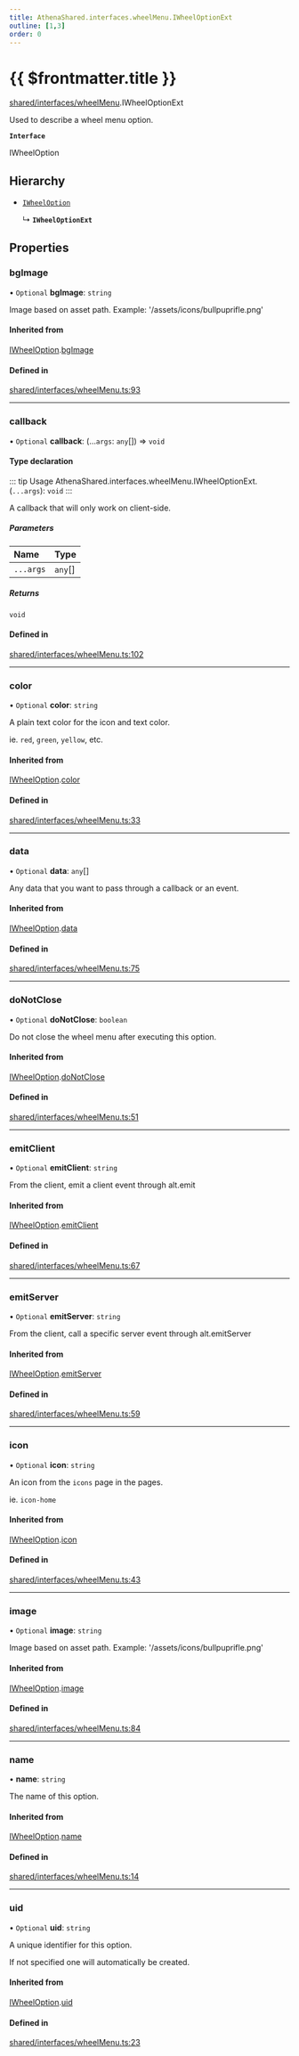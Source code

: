 ```yaml
---
title: AthenaShared.interfaces.wheelMenu.IWheelOptionExt
outline: [1,3]
order: 0
---
```


# {{ $frontmatter.title }}


[shared/interfaces/wheelMenu](../modules/shared_interfaces_wheelMenu.md).IWheelOptionExt

Used to describe a wheel menu option.

**`Interface`**

IWheelOption

## Hierarchy

- [`IWheelOption`](shared_interfaces_wheelMenu_IWheelOption.md)

  ↳ **`IWheelOptionExt`**

## Properties

### bgImage

• `Optional` **bgImage**: `string`

Image based on asset path.
Example: '/assets/icons/bullpuprifle.png'

#### Inherited from

[IWheelOption](shared_interfaces_wheelMenu_IWheelOption.md).[bgImage](shared_interfaces_wheelMenu_IWheelOption.md#bgImage)

#### Defined in

[shared/interfaces/wheelMenu.ts:93](https://github.com/Stuyk/altv-athena/blob/068488b/src/core/shared/interfaces/wheelMenu.ts#L93)

___

### callback

• `Optional` **callback**: (...`args`: `any`[]) => `void`

#### Type declaration

::: tip Usage
AthenaShared.interfaces.wheelMenu.IWheelOptionExt.(`...args`): `void`
:::

A callback that will only work on client-side.

##### Parameters

| Name | Type |
| :------ | :------ |
| `...args` | `any`[] |

##### Returns

`void`

#### Defined in

[shared/interfaces/wheelMenu.ts:102](https://github.com/Stuyk/altv-athena/blob/068488b/src/core/shared/interfaces/wheelMenu.ts#L102)

___

### color

• `Optional` **color**: `string`

A plain text color for the icon and text color.

ie. `red`, `green`, `yellow`, etc.

#### Inherited from

[IWheelOption](shared_interfaces_wheelMenu_IWheelOption.md).[color](shared_interfaces_wheelMenu_IWheelOption.md#color)

#### Defined in

[shared/interfaces/wheelMenu.ts:33](https://github.com/Stuyk/altv-athena/blob/068488b/src/core/shared/interfaces/wheelMenu.ts#L33)

___

### data

• `Optional` **data**: `any`[]

Any data that you want to pass through a callback or an event.

#### Inherited from

[IWheelOption](shared_interfaces_wheelMenu_IWheelOption.md).[data](shared_interfaces_wheelMenu_IWheelOption.md#data)

#### Defined in

[shared/interfaces/wheelMenu.ts:75](https://github.com/Stuyk/altv-athena/blob/068488b/src/core/shared/interfaces/wheelMenu.ts#L75)

___

### doNotClose

• `Optional` **doNotClose**: `boolean`

Do not close the wheel menu after executing this option.

#### Inherited from

[IWheelOption](shared_interfaces_wheelMenu_IWheelOption.md).[doNotClose](shared_interfaces_wheelMenu_IWheelOption.md#doNotClose)

#### Defined in

[shared/interfaces/wheelMenu.ts:51](https://github.com/Stuyk/altv-athena/blob/068488b/src/core/shared/interfaces/wheelMenu.ts#L51)

___

### emitClient

• `Optional` **emitClient**: `string`

From the client, emit a client event through alt.emit

#### Inherited from

[IWheelOption](shared_interfaces_wheelMenu_IWheelOption.md).[emitClient](shared_interfaces_wheelMenu_IWheelOption.md#emitClient)

#### Defined in

[shared/interfaces/wheelMenu.ts:67](https://github.com/Stuyk/altv-athena/blob/068488b/src/core/shared/interfaces/wheelMenu.ts#L67)

___

### emitServer

• `Optional` **emitServer**: `string`

From the client, call a specific server event through alt.emitServer

#### Inherited from

[IWheelOption](shared_interfaces_wheelMenu_IWheelOption.md).[emitServer](shared_interfaces_wheelMenu_IWheelOption.md#emitServer)

#### Defined in

[shared/interfaces/wheelMenu.ts:59](https://github.com/Stuyk/altv-athena/blob/068488b/src/core/shared/interfaces/wheelMenu.ts#L59)

___

### icon

• `Optional` **icon**: `string`

An icon from the `icons` page in the pages.

ie. `icon-home`

#### Inherited from

[IWheelOption](shared_interfaces_wheelMenu_IWheelOption.md).[icon](shared_interfaces_wheelMenu_IWheelOption.md#icon)

#### Defined in

[shared/interfaces/wheelMenu.ts:43](https://github.com/Stuyk/altv-athena/blob/068488b/src/core/shared/interfaces/wheelMenu.ts#L43)

___

### image

• `Optional` **image**: `string`

Image based on asset path.
Example: '/assets/icons/bullpuprifle.png'

#### Inherited from

[IWheelOption](shared_interfaces_wheelMenu_IWheelOption.md).[image](shared_interfaces_wheelMenu_IWheelOption.md#image)

#### Defined in

[shared/interfaces/wheelMenu.ts:84](https://github.com/Stuyk/altv-athena/blob/068488b/src/core/shared/interfaces/wheelMenu.ts#L84)

___

### name

• **name**: `string`

The name of this option.

#### Inherited from

[IWheelOption](shared_interfaces_wheelMenu_IWheelOption.md).[name](shared_interfaces_wheelMenu_IWheelOption.md#name)

#### Defined in

[shared/interfaces/wheelMenu.ts:14](https://github.com/Stuyk/altv-athena/blob/068488b/src/core/shared/interfaces/wheelMenu.ts#L14)

___

### uid

• `Optional` **uid**: `string`

A unique identifier for this option.

If not specified one will automatically be created.

#### Inherited from

[IWheelOption](shared_interfaces_wheelMenu_IWheelOption.md).[uid](shared_interfaces_wheelMenu_IWheelOption.md#uid)

#### Defined in

[shared/interfaces/wheelMenu.ts:23](https://github.com/Stuyk/altv-athena/blob/068488b/src/core/shared/interfaces/wheelMenu.ts#L23)

